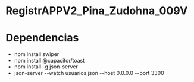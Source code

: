# RegistrAPPV2_Pina_Zudohna_009V

# Dependencias

- npm install swiper
- npm install @capacitor/toast
- npm install -g json-server
- json-server --watch usuarios.json --host 0.0.0.0 --port 3300
  
